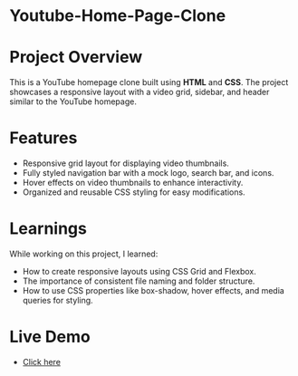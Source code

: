 # Youtube-Home-Page-Clone
# Project Overview
This is a YouTube homepage clone built using **HTML** and **CSS**. The project showcases a responsive layout with a video grid, sidebar, and header similar to the YouTube homepage.
# Features 
- Responsive grid layout for displaying video thumbnails.
- Fully styled navigation bar with a mock logo, search bar, and icons.
- Hover effects on video thumbnails to enhance interactivity.
- Organized and reusable CSS styling for easy modifications.
# Learnings
While working on this project, I learned:  
- How to create responsive layouts using CSS Grid and Flexbox.  
- The importance of consistent file naming and folder structure.
- How to use CSS properties like box-shadow, hover effects, and media queries for styling.
# Live Demo
- [Click here]([https://yourusername.github.io/first-clone](https://suk022.github.io/YouTube-Homepage-Clone/))

